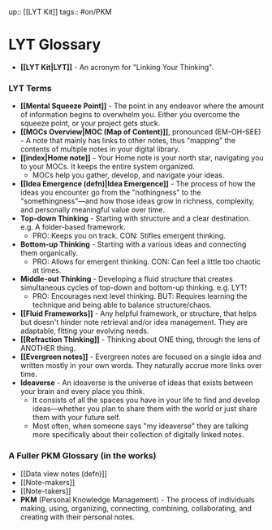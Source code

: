 up:: [[LYT Kit]]
tags:: #on/PKM 

# LYT Glossary
- **[[LYT Kit|LYT]]** - An acronym for "Linking Your Thinking".

### LYT Terms
- **[[Mental Squeeze Point]]** - The point in any endeavor where the amount of information begins to overwhelm you. Either you overcome the squeeze point, or your project gets stuck.
- **[[MOCs Overview|MOC (Map of Content)]]**, pronounced (EM-OH-SEE) - A note that mainly has links to other notes, thus "mapping" the contents of multiple notes in your digital library. 
- **[[index|Home note]]** - Your Home note is your north star, navigating you to your MOCs. It keeps the entire system organized.
	- MOCs help you gather, develop, and navigate your ideas.
- **[[Idea Emergence (defn)|Idea Emergence]]** - The process of how the ideas you encounter go from the "nothingness" to the "somethingness"—and how those ideas grow in richness, complexity, and personally meaningful value over time.
- **Top-down Thinking** - Starting with structure and a clear destination. e.g. A folder-based framework.
	- PRO: Keeps you on track. CON: Stifles emergent thinking.
- **Bottom-up Thinking** - Starting with a various ideas and connecting them organically. 
	- PRO: Allows for emergent thinking. CON: Can feel a little too chaotic at times. 
- **Middle-out Thinking** - Developing a fluid structure that creates simultaneous cycles of top-down and bottom-up thinking. e.g. LYT!
	- PRO: Encourages next level thinking. BUT: Requires learning the technique and being able to balance structure/chaos. 
- **[[Fluid Frameworks]]** - Any helpful framework, or structure, that helps but doesn't hinder note retrieval and/or idea management. They are adaptable, fitting your evolving needs.
- **[[Refraction Thinking]]** - Thinking about ONE thing, through the lens of ANOTHER thing. 
- **[[Evergreen notes]]** - Evergreen notes are focused on a single idea and written mostly in your own words. They naturally accrue more links over time.
- **Ideaverse** - An ideaverse is the universe of ideas that exists between your brain and every place you think. 
	- It consists of all the spaces you have in your life to find and develop ideas—whether you plan to share them with the world or just share them with your future self. 
	- Most often, when someone says "my ideaverse" they are talking more specifically about their collection of digitally linked notes.

### A Fuller PKM Glossary (in the works)
- [[Data view notes (defn)]]
- [[Note-makers]]
- [[Note-takers]]
- **PKM** (Personal Knowledge Management) - The process of individuals making, using, organizing, connecting, combining, collaborating, and creating with their personal notes.